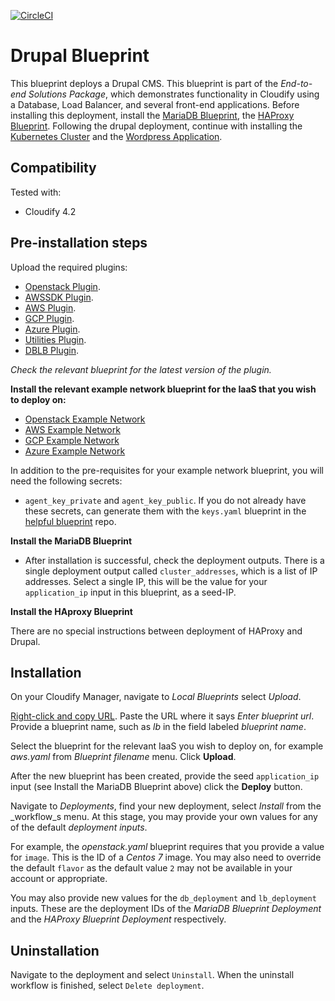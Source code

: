 [![CircleCI](https://circleci.com/gh/cloudify-examples/drupal-blueprint.svg?style=svg)](https://circleci.com/gh/cloudify-examples/drupal-blueprint)

# Drupal Blueprint

This blueprint deploys a Drupal CMS. This blueprint is part of the *End-to-end Solutions Package*, which demonstrates functionality in Cloudify using a Database, Load Balancer, and several front-end applications. Before installing this deployment, install the [MariaDB Blueprint](https://github.com/cloudify-examples/mariadb-blueprint), the [HAProxy Blueprint](https://github.com/cloudify-examples/haproxy-blueprint). Following the drupal deployment, continue with installing the [Kubernetes Cluster](http://docs.getcloudify.org/4.2.0/plugins/container-support/) and the [Wordpress Application](https://github.com/EarthmanT/db-lb-app).


## Compatibility

Tested with:
  * Cloudify 4.2


## Pre-installation steps

Upload the required plugins:

  * [Openstack Plugin](https://github.com/cloudify-cosmo/cloudify-openstack-plugin/releases).
  * [AWSSDK Plugin](https://github.com/cloudify-incubator/cloudify-awssdk-plugin/releases).
  * [AWS Plugin](https://github.com/cloudify-cosmo/cloudify-aws-plugin/releases).
  * [GCP Plugin](https://github.com/cloudify-incubator/cloudify-gcp-plugin/releases).
  * [Azure Plugin](https://github.com/cloudify-incubator/cloudify-azure-plugin/releases).
  * [Utilities Plugin](https://github.com/cloudify-incubator/cloudify-utilities-plugin/releases).
  * [DBLB Plugin](https://github.com/EarthmanT/cloudify-dblb/releases).

_Check the relevant blueprint for the latest version of the plugin._

**Install the relevant example network blueprint for the IaaS that you wish to deploy on:**

  * [Openstack Example Network](https://github.com/cloudify-examples/openstack-example-network)
  * [AWS Example Network](https://github.com/cloudify-examples/aws-example-network)
  * [GCP Example Network](https://github.com/cloudify-examples/gcp-example-network)
  * [Azure Example Network](https://github.com/cloudify-examples/azure-example-network)

In addition to the pre-requisites for your example network blueprint, you will need the following secrets:

  * `agent_key_private` and `agent_key_public`. If you do not already have these secrets, can generate them with the `keys.yaml` blueprint in the [helpful blueprint](https://github.com/cloudify-examples/helpful-blueprint) repo.

**Install the MariaDB Blueprint**

  * After installation is successful, check the deployment outputs. There is a single deployment output called `cluster_addresses`, which is a list of IP addresses. Select a single IP, this will be the value for your `application_ip` input in this blueprint, as a seed-IP.

**Install the HAproxy Blueprint**

There are no special instructions between deployment of HAProxy and Drupal.


## Installation

On your Cloudify Manager, navigate to _Local Blueprints_ select _Upload_.

[Right-click and copy URL](https://github.com/cloudify-examples/haproxy-blueprint/archive/master.zip). Paste the URL where it says _Enter blueprint url_. Provide a blueprint name, such as _lb_ in the field labeled _blueprint name_.

Select the blueprint for the relevant IaaS you wish to deploy on, for example _aws.yaml_ from _Blueprint filename_ menu. Click **Upload**.

After the new blueprint has been created, provide the seed `application_ip` input (see Install the MariaDB Blueprint above) click the **Deploy** button.

Navigate to _Deployments_, find your new deployment, select _Install_ from the _workflow_s menu. At this stage, you may provide your own values for any of the default _deployment inputs_.

For example, the _openstack.yaml_ blueprint requires that you provide a value for `image`. This is the ID of a _Centos 7_ image. You may also need to override the default `flavor` as the default value `2` may not be available in your account or appropriate.

You may also provide new values for the `db_deployment` and `lb_deployment` inputs. These are the deployment IDs of the *MariaDB Blueprint Deployment* and the *HAProxy Blueprint Deployment* respectively.


## Uninstallation

Navigate to the deployment and select `Uninstall`. When the uninstall workflow is finished, select `Delete deployment`.
